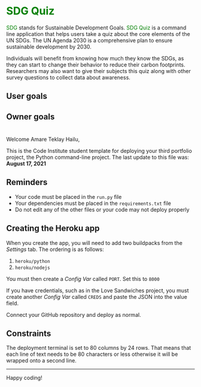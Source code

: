 # <span style="color:green">SDG Quiz</span>
<span style="color:green">SDG</span> stands for Sustainable Development Goals. <span style="color:green">SDG Quiz</span> is a command line application that helps users take a quiz about the core elements of the UN SDGs. The UN Agenda 2030 is a comprehensive plan to ensure sustainable development by 2030. 

Individuals will benefit from knowing how much they know the SDGs, as they can start to change their behavior to reduce their carbon footprints. 
Researchers may also want to give their subjects this quiz along with other survey questions to collect data about awareness. 

## User goals

## Owner goals




#



Welcome Amare Teklay Hailu,

This is the Code Institute student template for deploying your third portfolio project, the Python command-line project. The last update to this file was: **August 17, 2021**

## Reminders

* Your code must be placed in the `run.py` file
* Your dependencies must be placed in the `requirements.txt` file
* Do not edit any of the other files or your code may not deploy properly

## Creating the Heroku app

When you create the app, you will need to add two buildpacks from the _Settings_ tab. The ordering is as follows:

1. `heroku/python`
2. `heroku/nodejs`

You must then create a _Config Var_ called `PORT`. Set this to `8000`

If you have credentials, such as in the Love Sandwiches project, you must create another _Config Var_ called `CREDS` and paste the JSON into the value field.

Connect your GitHub repository and deploy as normal.

## Constraints

The deployment terminal is set to 80 columns by 24 rows. That means that each line of text needs to be 80 characters or less otherwise it will be wrapped onto a second line.

-----
Happy coding!